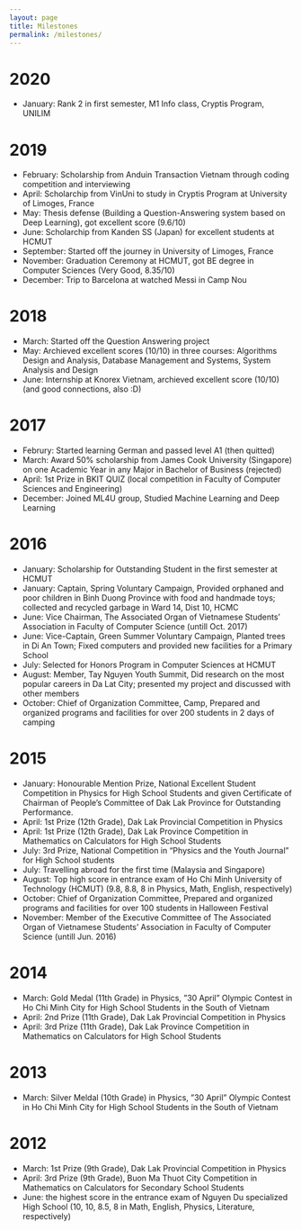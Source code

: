 ```yaml
---
layout: page
title: Milestones
permalink: /milestones/
---
```


# 2020
+ January: Rank 2 in first semester, M1 Info class, Cryptis Program, UNILIM

# 2019
+ February: Scholarship from Anduin Transaction Vietnam through coding competition and interviewing
+ April: Scholarchip from VinUni to study in Cryptis Program at University of Limoges, France
+ May: Thesis defense (Building a Question-Answering system based on Deep Learning), got excellent score (9.6/10)
+ June: Scholarchip from Kanden SS (Japan) for excellent students at HCMUT
+ September: Started off the journey in University of Limoges, France
+ November: Graduation Ceremony at HCMUT, got BE degree in Computer Sciences (Very Good, 8.35/10)
+ December: Trip to Barcelona at watched Messi in Camp Nou

# 2018
+ March: Started off the Question Answering project
+ May: Archieved excellent scores (10/10) in three courses: Algorithms Design and Analysis, Database Management and Systems, System Analysis and Design
+ June: Internship at Knorex Vietnam, archieved excellent score (10/10) (and good connections, also :D)

# 2017
+ Februry: Started learning German and passed level A1 (then quitted)
+ March: Award 50% scholarship from James Cook University (Singapore) on one Academic Year in any Major in Bachelor of Business (rejected)
+ April: 1st Prize in BKIT QUIZ (local competition in Faculty of Computer Sciences and Engineering)
+ December: Joined ML4U group, Studied Machine Learning and Deep Learning

# 2016
+ January: Scholarship for Outstanding Student in the first semester at HCMUT
+ January: Captain, Spring Voluntary Campaign, Provided orphaned and poor children in Binh Duong Province with food and handmade toys; collected and recycled garbage in Ward 14, Dist 10, HCMC
+ June: Vice Chairman, The Associated Organ of Vietnamese Students’ Association in Faculty of Computer Science (untill Oct. 2017)
+ June: Vice-Captain, Green Summer Voluntary Campaign, Planted trees in Di An Town; Fixed computers and provided new facilities for a Primary School
+ July: Selected for Honors Program in Computer Sciences at HCMUT
+ August: Member, Tay Nguyen Youth Summit, Did research on the most popular careers in Da Lat City; presented my project and discussed with other members
+ October: Chief of Organization Committee, Camp, Prepared and organized programs and facilities for over 200 students in 2 days of camping

# 2015
+ January: Honourable Mention Prize, National Excellent Student Competition in Physics for High School Students and given Certificate of Chairman of People’s Committee of Dak Lak Province for Outstanding Performance.
+ April: 1st Prize (12th Grade), Dak Lak Provincial Competition in Physics
+ April:  1st Prize (12th Grade), Dak Lak Province Competition in Mathematics on Calculators for High School Students
+ July: 3rd Prize, National Competition in “Physics and the Youth Journal” for High School students
+ July: Travelling abroad for the first time (Malaysia and Singapore)
+ August: Top high score in entrance exam of Ho Chi Minh University of Technology (HCMUT) (9.8, 8.8, 8 in Physics, Math, English, respectively)
+ October: Chief of Organization Committee, Prepared and organized programs and facilities for over 100 students in Halloween Festival
+ November: Member of the Executive Committee of The Associated Organ of Vietnamese Students’ Association in Faculty of Computer Science (untill Jun. 2016)

# 2014
+ March: Gold Medal (11th Grade) in Physics, ”30 April” Olympic Contest in Ho Chi Minh City for High School Students in the South of Vietnam
+ April: 2nd Prize (11th Grade), Dak Lak Provincial Competition in Physics
+ April:  3rd Prize (11th Grade), Dak Lak Province Competition in Mathematics on Calculators for High School Students

# 2013
+ March: Silver Meldal (10th Grade) in Physics, ”30 April” Olympic Contest in Ho Chi Minh City for High School Students in the South of Vietnam

# 2012
+ March: 1st Prize (9th Grade), Dak Lak Provincial Competition in Physics
+ April: 3rd Prize (9th Grade), Buon Ma Thuot City Competition in Mathematics on Calculators for Secondary School Students
+ June: the highest score in the entrance exam of Nguyen Du specialized High School (10, 10, 8.5, 8 in Math, English, Physics, Literature, respectively)

